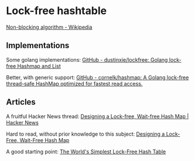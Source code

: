 # Lock-free hashtable

[Non-blocking algorithm - Wikipedia](https://en.wikipedia.org/wiki/Non-blocking_algorithm#:~:text=A%20lock%2Dfree%20data%20structure,be%20serialized%20to%20stay%20coherent.)

## Implementations

Some golang implementations: [GitHub - dustinxie/lockfree: Golang lock-free Hashmap and List](https://github.com/dustinxie/lockfree)

Better, with generic support: [GitHub - cornelk/hashmap: A Golang lock-free thread-safe HashMap optimized for fastest read access.](https://github.com/cornelk/hashmap)

## Articles

A fruitful Hacker News thread: [Designing a Lock-free, Wait-free Hash Map | Hacker News](https://news.ycombinator.com/item?id=15768809)

Hard to read, without prior knowledge to this subject: [Designing a Lock-Free, Wait-Free Hash Map](https://shlomisteinberg.com/2015/09/28/designing-a-lock-free-wait-free-hash-map/)

A good starting point: [The World's Simplest Lock-Free Hash Table](https://preshing.com/20130605/the-worlds-simplest-lock-free-hash-table/)
